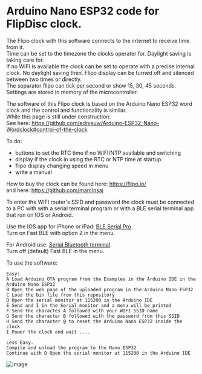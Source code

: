 # Arduino Nano ESP32 code for FlipDisc clock.

The Flipo clock with this software connects to the internet to receive time from it. <br>
Time can be set to the timezone the clocks operater for. Daylight saving is taking care for.<br>
If no WIFI is available the clock can be set to operate with a precise internal clock. No daylight saving then.
Flipo display can be turned off and silenced between two times or directly.<br>
The separator flipo can tick per second or show 15, 30, 45 seconds.<br>
Settings are stored in memory of the microcontroller.

The software of this Flipo clock is based on the Arduino Nano ESP32 word clock and the control and functionality is similar.<br>
While this page is still under construction:<br>
See here: https://github.com/ednieuw/Arduino-ESP32-Nano-Wordclock#control-of-the-clock

To do:
- buttons to set the RTC time if no WIFI/NTP available and switching 
- display if the clock in using the RTC or NTP time at startup
- flipo display changing speed in menu
- write a manual

How to buy the clock can be found here: https://flipo.io/ <br>
and here: https://github.com/marcinsaj

To enter the WIFI router's SSID and password the clock must be connected to a PC with with a serial terminal program or with a BLE serial terminal app that run on IOS or Android.

Use the IOS app for iPhone or iPad: <a href="https://apps.apple.com/nl/app/ble-serial-pro/id1632245655?l=en">BLE Serial Pro</a>. <br />
Turn on Fast BLE with option Z in the menu. 

For Android use: <a href="https://play.google.com/store/apps/details?id=de.kai_morich.serial_bluetooth_terminal">Serial Bluetooth terminal</a>. <br />
Turn off (default) Fast BLE in the menu. 

To use the software:
```
Easy:
A Load Arduino OTA program from the Examples in the Arduino IDE in the Arduino Nano ESP32
B Open the web page of the uploaded program in the Arduino Nano ESP32
C Load the bin file from this repository
D Open the serial monitor at 115200 in the Arduino IDE
E Send and I in the Serial monitor and a menu will be printed
F Send the charactes A followed with your WIFI SSID name
G Send the character B followed with the password from this SSID
H Send the character @ to reset the Arduino Nano ESP32 inside the clock
I Power the clock and wait ....

Less Easy.
Compile and uoload the program to the Nano ESP32 
Continue with D Open the serial monitor at 115200 in the Arduino IDE
```

![image](https://github.com/user-attachments/assets/f076506d-4b0f-4e24-8999-a8cfd5927b91)


